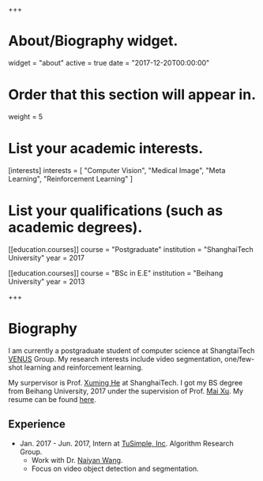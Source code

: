 +++
# About/Biography widget.
widget = "about"
active = true
date = "2017-12-20T00:00:00"

# Order that this section will appear in.
weight = 5

# List your academic interests.
[interests]
  interests = [
    "Computer Vision",
    "Medical Image",
    "Meta Learning",
    "Reinforcement Learning"
  ]

# List your qualifications (such as academic degrees).
[[education.courses]]
  course = "Postgraduate"
  institution = "ShanghaiTech University"
  year = 2017

[[education.courses]]
  course = "BSc in E.E"
  institution = "Beihang University"
  year = 2013
 
+++

# Biography

I am currently a postgraduate student of computer science at ShangtaiTech [VENUS](http://sist.shanghaitech.edu.cn/faculty/hexm/) Group. My research interests include video segmentation, one/few-shot learning and reinforcement learning. 

My surpervisor is Prof. [Xuming He](https://xmhe.bitbucket.io/) at ShanghaiTech. I got my BS degree from Beihang University, 2017 under the supervision of Prof. [Mai Xu](http://shi.buaa.edu.cn/MaiXu/zh_CN/index.htm). My resume can be found [here](https://www.syzhang.me/cv_syzhang.pdf).

## Experience

- Jan. 2017 - Jun. 2017, Intern at [TuSimple, Inc](http://www.tusimple.ai). Algorithm Research Group. 
    - Work with Dr. [Naiyan Wang](http://www.winsty.net/). 
    - Focus on video object detection and segmentation.

